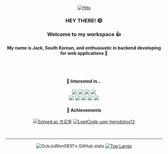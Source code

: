 <div align="center">
  
  
  [![Hits](https://hits.seeyoufarm.com/api/count/incr/badge.svg?url=https%3A%2F%2Fgithub.com%2FOckJuWon0831%2Fhit-counter&count_bg=%2379C83D&title_bg=%23555555&icon=&icon_color=%23E7E7E7&title=hits&edge_flat=false)](https://hits.seeyoufarm.com) 
  ### HEY THERE! 😄
  ### Welcome to my workspace 👍 <br/> 
  #### My name is Jack, South Korean, and enthusiastic in backend developing for web applications 🥰                   
  
  <br/>
  <br/>
  
  ####  🚀 Interested in...
  <img src ="https://img.shields.io/badge/Java-ED8B00?style=for-the-badge&logo=openjdk&logoColor=white">
  <img src="https://img.shields.io/badge/Spring-6DB33F?style=for-the-badge&logo=Spring&logoColor=white">
  <img src="https://img.shields.io/badge/shell_script-%23121011.svg?style=for-the-badge&logo=gnu-bash&logoColor=white">
  <img src="https://img.shields.io/badge/GIT-E44C30?style=for-the-badge&logo=git&logoColor=white">
  <br/>
  <img src="https://img.shields.io/badge/MySQL-4479A1?style=for-the-badge&logo=MySQL&logoColor=white">
  <img src="https://img.shields.io/badge/redis-%23DD0031.svg?&style=for-the-badge&logo=redis&logoColor=white">
  <img src="https://img.shields.io/badge/Linux-FCC624?style=for-the-badge&logo=linux&logoColor=black">
  <img src="https://img.shields.io/badge/Amazon_AWS-232F3E?style=for-the-badge&logo=amazon-aws&logoColor=white">
  <img src="https://img.shields.io/badge/docker-%230db7ed.svg?style=for-the-badge&logo=docker&logoColor=white">
  
  #### 🌱 Achievements
  [![Solved.ac
프로필](http://mazassumnida.wtf/api/mini/generate_badge?boj=herodotos12)](https://solved.ac/herodotos12)
  [![LeetCode user herodotos12](https://img.shields.io/badge/dynamic/json?style=flat-square&labelColor=black&color=%23ffa116&label=Solved&query=solvedOverTotal&url=https%3A%2F%2Fleetcode-badge.vercel.app%2Fapi%2Fusers%2Fherodotos12&logo=leetcode&logoColor=yellow)](https://leetcode.com/herodotos12/)
  
  <br/>
  
  ---
  ![OckJuWon0831's GitHub stats](https://github-readme-stats.vercel.app/api?username=OckJuWon0831&show_icons=true&theme=tokyonight)
  [![Top Langs](https://github-readme-stats.vercel.app/api/top-langs/?username=OckJuWon0831&layout=donut)](https://github.com/anuraghazra/github-readme-stats)
  
  <br/>
  
  

</div>

 

  


<!--
**OckJuWon0831/OckJuWon0831** is a ✨ _special_ ✨ repository because its `README.md` (this file) appears on your GitHub profile.

Here are some ideas to get you started:

- 🔭 I’m currently working on ...
- 🌱 I’m currently learning ...
- 👯 I’m looking to collaborate on ...
- 🤔 I’m looking for help with ...
- 💬 Ask me about ...
- 📫 How to reach me: ...
- 😄 Pronouns: ...
- ⚡ Fun fact: ...

-->



